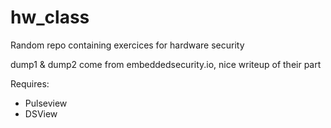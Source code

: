 # hw_class




Random repo containing exercices for hardware security 

dump1 & dump2 come from embeddedsecurity.io, nice writeup of their part

Requires:
* Pulseview
* DSView

